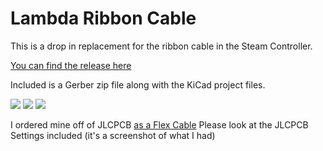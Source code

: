 # Lambda Ribbon Cable

This is a drop in replacement for the ribbon cable in the Steam Controller.

[You can find the release here](https://github.com/MichaelZaugg/OpenSteamController-Continued/releases/tag/RibbonCable)

Included is a Gerber zip file along with the KiCad project files.

![](/3DView.png)
![](/PCBView.png)
![](/Schematic.png)

I ordered mine off of JLCPCB [as a Flex Cable](https://cart.jlcpcb.com/quote?orderType=1&plateType=7&stencilLayer=2&stencilWidth=100&stencilLength=100&spm=Jlcpcb.Homepage.1013)
Please look at the JLCPCB Settings included (it's a screenshot of what I had)


